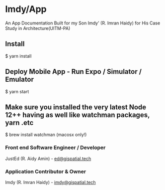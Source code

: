 # Imdy/App
An App Documentation Built for my Son Imdy' (R. Imran Haidy) for His Case Study in Architecture(UITM-PA)


## Install
$ yarn install

## Deploy Mobile App - Run Expo / Simulator / Emulator
$ yarn start

## Make sure you installed the very latest Node 12++ having as well like watchman packages, yarn .etc
$ brew install watchman (macosx only!)

### Front end Software Engineer / Developer
JustEd (R. Aidy Amin)  - ed@gispatial.tech

### Application Contributor & Owner
Imdy (R. Imran Haidy) - imdy@gispatial.tech
